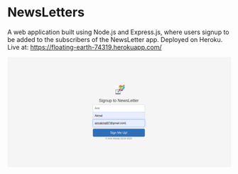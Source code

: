 # NewsLetters
A web application built using Node.js and Express.js, where users signup to be added to the subscribers of the NewsLetter app. Deployed on Heroku.
Live at: https://floating-earth-74319.herokuapp.com/

![](images/Screenshot%20from%202020-04-29%2001-44-43.png)
